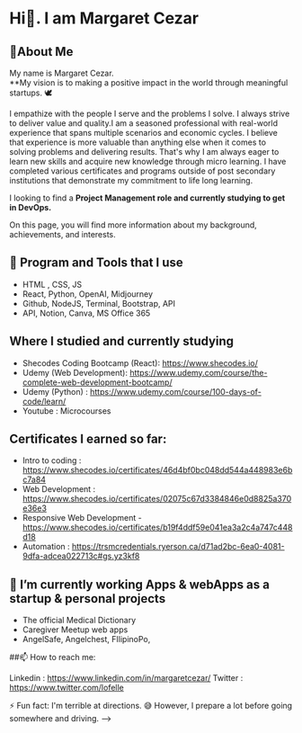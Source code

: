 # Hi👋. I am Margaret Cezar

## 🔖About Me 

My name is Margaret Cezar.  
**My  vision is to making a positive impact in the world through meaningful startups. 🕊️

I empathize with the people I serve and the problems I solve. I always strive to deliver value and quality.I am a seasoned professional with real-world experience that spans multiple scenarios and economic cycles. I believe that experience is more valuable than anything else when it comes to solving problems and delivering results. That's why I am always eager to learn new skills and acquire new knowledge through micro learning. I have completed various certificates and programs outside of post secondary institutions that demonstrate my commitment to life long learning. 

I looking to find a **Project Management role and currently studying to get in DevOps.**

On this page, you will find more information about my background, achievements, and interests.

## 🌱 Program and Tools that I use
* HTML , CSS, JS 
* React, Python, OpenAI, Midjourney
* Github, NodeJS, Terminal, Bootstrap, API
* API, Notion, Canva, MS Office 365

## Where I studied and currently studying
* Shecodes Coding Bootcamp (React):  https://www.shecodes.io/
* Udemy (Web Development): https://www.udemy.com/course/the-complete-web-development-bootcamp/
* Udemy (Python) : https://www.udemy.com/course/100-days-of-code/learn/
* Youtube : Microcourses

## Certificates I earned so far:
* Intro to coding : https://www.shecodes.io/certificates/46d4bf0bc048dd544a448983e6bc7a84
* Web Development : https://www.shecodes.io/certificates/02075c67d3384846e0d8825a370e36e3
* Responsive Web Development  - https://www.shecodes.io/certificates/b19f4ddf59e041ea3a2c4a747c448d18
* Automation : https://trsmcredentials.ryerson.ca/d71ad2bc-6ea0-4081-9dfa-adcea022713c#gs.yz3kf8

## 🔭 I’m currently working Apps & webApps as a startup & personal projects 
* The official Medical Dictionary
* Caregiver Meetup web apps
* AngelSafe, Angelchest, FIlipinoPo,

##📫 How to reach me: 

Linkedin : https://www.linkedin.com/in/margaretcezar/
Twitter : https://www.twitter.com/lofelle

⚡ Fun fact: I'm terrible at directions. 😅 
However, I prepare a lot before going somewhere and driving.
-->
